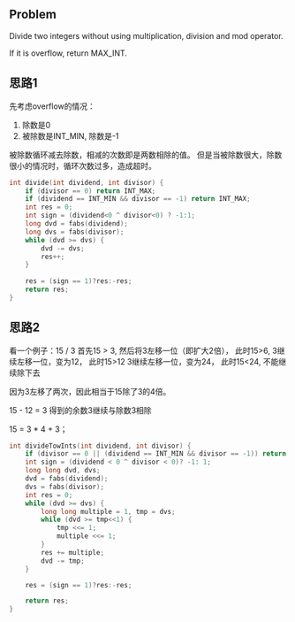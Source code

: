 ## Problem 

Divide two integers without using multiplication, division and mod operator.

If it is overflow, return MAX_INT.


## 思路1
先考虑overflow的情况：
1. 除数是0
2. 被除数是INT_MIN, 除数是-1

被除数循环减去除数，相减的次数即是两数相除的值。
但是当被除数很大，除数很小的情况时，循环次数过多，造成超时。

```c++
int divide(int dividend, int divisor) {
    if (divisor == 0) return INT_MAX;
    if (dividend == INT_MIN && divisor == -1) return INT_MAX;
    int res = 0;
    int sign = (dividend<0 ^ divisor<0) ? -1:1;
    long dvd = fabs(dividend);
    long dvs = fabs(divisor);
    while (dvd >= dvs) {
        dvd -= dvs;
        res++;
    }
    
    res = (sign == 1)?res:-res;
    return res;
}
```

## 思路2

看一个例子：15 / 3
首先15 > 3, 然后将3左移一位（即扩大2倍）， 此时15>6, 
3继续左移一位，变为12， 此时15>12
3继续左移一位，变为24， 此时15<24, 不能继续除下去

因为3左移了两次，因此相当于15除了3的4倍。

15 - 12 = 3
得到的余数3继续与除数3相除

15 = 3 * 4 + 3；

```c++
int divideTowInts(int dividend, int divisor) {
    if (divisor == 0 || (dividend == INT_MIN && divisor == -1)) return INT_MAX;
    int sign = (dividend < 0 ^ divisor < 0)? -1: 1;
    long long dvd, dvs;
    dvd = fabs(dividend);
    dvs = fabs(divisor);
    int res = 0;
    while (dvd >= dvs) {
        long long multiple = 1, tmp = dvs;
        while (dvd >= tmp<<1) {
            tmp <<= 1;
            multiple <<= 1;
        }
        res += multiple;
        dvd -= tmp;
    }

    res = (sign == 1)?res:-res;

    return res;
}
```
